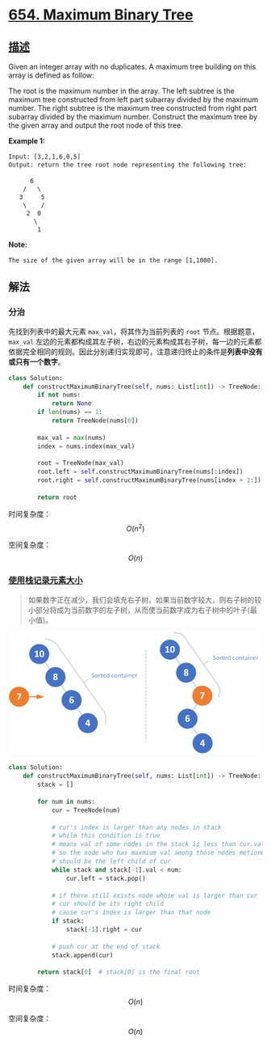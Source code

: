 # [654. Maximum Binary Tree](https://leetcode.com/problems/maximum-binary-tree/)

## [描述](https://leetcode.com/problems/maximum-binary-tree/)

Given an integer array with no duplicates. A maximum tree building on this array is defined as follow:

The root is the maximum number in the array.
The left subtree is the maximum tree constructed from left part subarray divided by the maximum number.
The right subtree is the maximum tree constructed from right part subarray divided by the maximum number.
Construct the maximum tree by the given array and output the root node of this tree.

**Example 1:**

```text
Input: [3,2,1,6,0,5]
Output: return the tree root node representing the following tree:

      6
    /   \
   3     5
    \    /
     2  0
       \
        1
```

**Note:**

```text
The size of the given array will be in the range [1,1000].
```

## 解法

### 分治

先找到列表中的最大元素 `max_val`，将其作为当前列表的 `root` 节点。根据题意，`max_val` 左边的元素都构成其左子树，右边的元素构成其右子树，每一边的元素都依据完全相同的规则。因此分别递归实现即可，注意递归终止的条件是**列表中没有或只有一个数字**。

```python
class Solution:
    def constructMaximumBinaryTree(self, nums: List[int]) -> TreeNode:
        if not nums:
            return None
        if len(nums) == 1:
            return TreeNode(nums[0])

        max_val = max(nums)
        index = nums.index(max_val)

        root = TreeNode(max_val)
        root.left = self.constructMaximumBinaryTree(nums[:index])
        root.right = self.constructMaximumBinaryTree(nums[index + 1:])

        return root
```

时间复杂度：$$O(n^2)$$

空间复杂度：$$O(n)$$

### [使用栈记录元素大小](https://leetcode.com/problems/maximum-binary-tree/discuss/106146)

> 如果数字正在减少，我们会填充右子树。如果当前数字较大，则右子树的较小部分将成为当前数字的左子树，从而使当前数字成为右子树中的叶子(最小值)。

![更新形状](./pictures/654/max_binary_tree-resized.png)

```python
class Solution:
    def constructMaximumBinaryTree(self, nums: List[int]) -> TreeNode:
        stack = []

        for num in nums:
            cur = TreeNode(num)

            # cur's index is larger than any nodes in stack
            # while this condition is true
            # means val of some nodes in the stack is less than cur.val
            # so the node who has maxmium val among those nodes metioned before
            # should be the left child of cur
            while stack and stack[-1].val < num:
                cur.left = stack.pop()

            # if there still exists node whose val is larger than cur
            # cur should be its right child
            # cause cur's index is larger than that node
            if stack:
                stack[-1].right = cur

            # push cur at the end of stack
            stack.append(cur)

        return stack[0]  # stack[0] is the final root
```

时间复杂度：$$O(n)$$

空间复杂度：$$O(n)$$